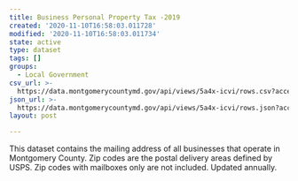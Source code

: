 ```yaml
---
title: Business Personal Property Tax -2019
created: '2020-11-10T16:58:03.011728'
modified: '2020-11-10T16:58:03.011734'
state: active
type: dataset
tags: []
groups:
  - Local Government
csv_url: >-
  https://data.montgomerycountymd.gov/api/views/5a4x-icvi/rows.csv?accessType=DOWNLOAD
json_url: >-
  https://data.montgomerycountymd.gov/api/views/5a4x-icvi/rows.json?accessType=DOWNLOAD
layout: post

---
```

This dataset contains the mailing address of all businesses that operate in Montgomery County. Zip codes are the postal delivery areas defined by USPS. Zip codes with mailboxes only are not included. Updated annually.
